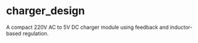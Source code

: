 # charger_design
A compact 220V AC to 5V DC charger module using feedback and inductor-based regulation.
